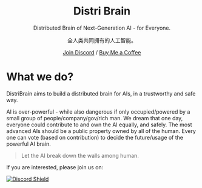 <div align="center">

<h1 align="center">Distri Brain</h1>

Distributed Brain of Next-Generation AI - for Everyone.

全人类共同拥有的人工智能。

[Join Discord](https://discord.gg/JQ3pZRPZ) / [Buy Me a Coffee](https://www.buymeacoffee.com/doem1997)

</div>

# What we do?
DistriBrain aims to build a distributed brain for AIs, in a trustworthy and safe way.

AI is over-powerful - while also dangerous if only occupied/powered by a small group of people/company/gov/rich man. We dream that one day, everyone could contribute to and own the AI equally, and safely. The most advanced AIs should be a public property owned by all of the human. Every one can vote (based on contribution) to decide the future/usage of the powerful AI brain.

> Let the AI break down the walls among human.

If you are interested, please join us on:

[![Discord Shield](https://discordapp.com/api/guilds/1103936287964143657/widget.png?style=banner2)](https://discord.gg/JQ3pZRPZ)

